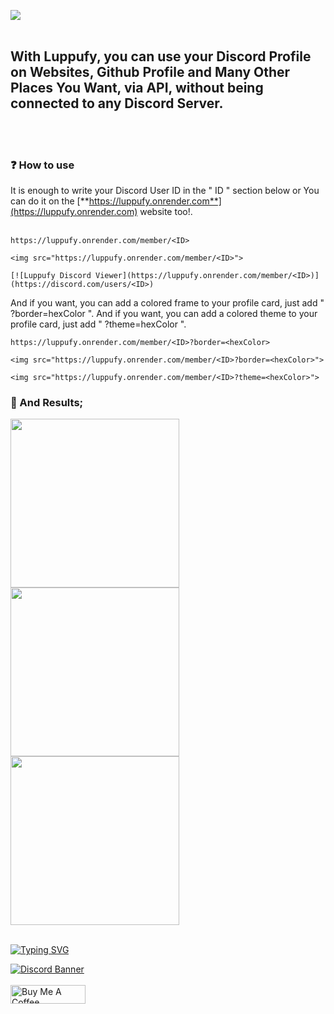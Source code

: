 <a align="center" href="#"><img align="center" src="https://readme-typing-svg.herokuapp.com?font=Tilt+Prism&size=50&pause=1000&center=true&vCenter=true&repeat=false&width=435&height=90&lines=Luppufy"/></a>
<br> </br>
<h2>With Luppufy, you can use your Discord Profile on Websites, Github Profile and Many Other Places You Want, via API, without being connected to any Discord Server.</h2>
<br> </br>
<h3>❓ How to use</h3>

It is enough to write your Discord User ID in the " ID " section below or You can do it on the [**https://luppufy.onrender.com**](https://luppufy.onrender.com) website too!.
<br> </br>

```
https://luppufy.onrender.com/member/<ID>

<img src="https://luppufy.onrender.com/member/<ID>">

[![Luppufy Discord Viewer](https://luppufy.onrender.com/member/<ID>)](https://discord.com/users/<ID>)
```

And if you want, you can add a colored frame to your profile card, just add " ?border=hexColor ".
And if you want, you can add a colored theme to your profile card, just add " ?theme=hexColor ".

```
https://luppufy.onrender.com/member/<ID>?border=<hexColor>

<img src="https://luppufy.onrender.com/member/<ID>?border=<hexColor>">

<img src="https://luppufy.onrender.com/member/<ID>?theme=<hexColor>">
```

<h3>🥳 And Results;</h3>
<a href="#"> <img width="270px" src="https://luppufy.onrender.com/member/928259219038302258"> </a>
<a href="#"> <img width="270px" src="https://luppufy.onrender.com/member/928259219038302258?border=ff0000"> </a>
<a href="#"> <img width="270px" src="https://luppufy.onrender.com/member/928259219038302258?border=ff0000&theme=000000"> </a>
<br> </br>

[![Typing SVG](https://readme-typing-svg.herokuapp.com?font=Fira+Code&pause=1000&color=9D06E6&repeat=false&width=435&lines=Contact+%26+Support+%26+Donate)](#)

[![Discord Banner](https://api.weblutions.com/discord/invite/luppux/)](https://discord.gg/luppux)
<br> </br>
<a href="https://www.buymeacoffee.com/beykant" target="_blank"><img src="https://cdn.buymeacoffee.com/buttons/v2/default-yellow.png" width="120px" height="30px" alt="Buy Me A Coffee"></a>
